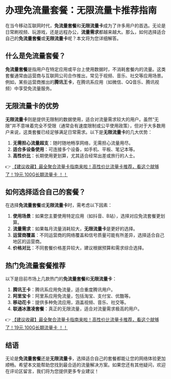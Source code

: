 # 办理免流量套餐：无限流量卡推荐指南

在当今移动互联网时代，**免流量套餐**和**无限流量卡**成为了许多用户的首选。无论是日常刷视频、玩游戏，还是远程办公，**流量需求**都越来越大。那么，如何选择适合自己的**免流量套餐**或**无限流量卡**呢？本文将为您详细解答。

## 什么是免流量套餐？

**免流量套餐**是指用户在特定应用或平台上使用数据时，不消耗套餐内的流量。这类套餐通常由运营商与互联网公司合作推出，常见于视频、音乐、社交等应用场景。例如，某些运营商推出的**腾讯王卡**，在腾讯系应用（如微信、QQ音乐、腾讯视频）中享受免流量服务。

## 无限流量卡的优势

**无限流量卡**则是提供无限制的数据使用，适合对流量需求较大的用户。虽然“无限”并不意味着完全不受限（通常会有速度限制或公平使用政策），但对于大多数用户来说，这类套餐已经足够满足日常需求。以下是**无限流量卡**的几大优势：

1. **无需担心流量超支**：随时随地畅享网络，无需担心流量用尽。
2. **适合多设备使用**：可连接多个设备，如手机、平板、笔记本等。
3. **高性价比**：长期使用更划算，尤其适合经常出差或旅行的人士。

👉 [【建议收藏】最全聚合流量卡指南来啦！高性价比流量卡推荐，看这个就够了！19元 100G长期流量卡 ！！](https://bit.ly/Liuliangka)

## 如何选择适合自己的套餐？

在选择**免流量套餐**或**无限流量卡**时，需考虑以下因素：

1. **使用场景**：如果您主要使用特定应用（如抖音、B站），选择对应免流套餐更划算。
2. **流量需求**：如果每月流量消耗较大，**无限流量卡**是更好的选择。
3. **运营商覆盖**：不同运营商的网络覆盖和信号质量可能有所差异，选择适合自己地区的运营商。
4. **价格对比**：不同套餐价格差异较大，建议根据预算和需求综合选择。

## 热门免流量套餐推荐

以下是目前市场上几款热门的**免流量套餐**和**无限流量卡**：

1. **腾讯王卡**：腾讯系应用免流量，适合重度腾讯用户。
2. **阿里宝卡**：阿里系应用免流量，包括淘宝、支付宝、优酷等。
3. **移动花卡**：提供多种免流应用，涵盖视频、音乐、社交等。
4. **联通冰激凌套餐**：真正的无限流量，适合对流量需求极高的用户。

👉 [【建议收藏】最全聚合流量卡指南来啦！高性价比流量卡推荐，看这个就够了！19元 100G长期流量卡 ！！](https://bit.ly/Liuliangka)

## 结语

无论是**免流量套餐**还是**无限流量卡**，选择适合自己的套餐都能让您的网络体验更加顺畅。希望本文能帮助您找到最合适的流量解决方案。如果您还有其他疑问，欢迎在评论区留言，我们将为您提供更多专业建议！
